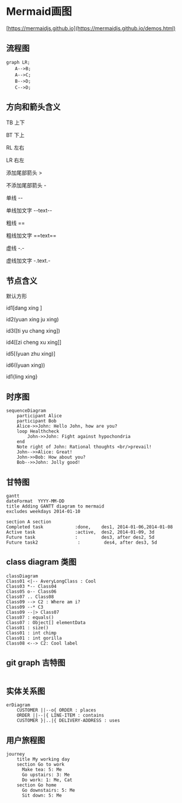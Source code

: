 # Mermaid画图

[https://mermaidjs.github.io](https://mermaidjs.github.io/demos.html)

## 流程图

```mermaid
graph LR;  
　　A-->B;  
　　A-->C;  
　　B-->D;  
　　C-->D;
```

## 方向和箭头含义

TB 上下

BT 下上

RL 左右

LR 右左

添加尾部箭头 >

不添加尾部箭头 -

单线 --

单线加文字 --text--

粗线 ==

粗线加文字 ==text==

虚线 -.-

虚线加文字 -.text.-

## 节点含义

默认方形

id1[dang xing ]

id2(yuan xing ju xing)

id3([ti yu chang xing])

id4[[zi cheng xu xing]]

id5[(yuan zhu xing)]

id6((yuan xing))

id1{ling xing}

## 时序图

```mermaid
sequenceDiagram
    participant Alice
    participant Bob
    Alice->>John: Hello John, how are you?
    loop Healthcheck
        John->>John: Fight against hypochondria
    end
    Note right of John: Rational thoughts <br/>prevail!
    John-->>Alice: Great!
    John->>Bob: How about you?
    Bob-->>John: Jolly good!
```

## 甘特图

```mermaid
gantt
dateFormat  YYYY-MM-DD
title Adding GANTT diagram to mermaid
excludes weekdays 2014-01-10

section A section
Completed task            :done,    des1, 2014-01-06,2014-01-08
Active task               :active,  des2, 2014-01-09, 3d
Future task               :         des3, after des2, 5d
Future task2               :         des4, after des3, 5d
```

## class diagram 类图

```mermaid
classDiagram
Class01 <|-- AveryLongClass : Cool
Class03 *-- Class04
Class05 o-- Class06
Class07 .. Class08
Class09 --> C2 : Where am i?
Class09 --* C3
Class09 --|> Class07
Class07 : equals()
Class07 : Object[] elementData
Class01 : size()
Class01 : int chimp
Class01 : int gorilla
Class08 <--> C2: Cool label
```

## git graph 吉特图

```mermaid

```

## 实体关系图

```mermaid
erDiagram
    CUSTOMER ||--o{ ORDER : places
    ORDER ||--|{ LINE-ITEM : contains
    CUSTOMER }|..|{ DELIVERY-ADDRESS : uses
```

## 用户旅程图

```mermaid
journey
    title My working day
    section Go to work
      Make tea: 5: Me
      Go upstairs: 3: Me
      Do work: 1: Me, Cat
    section Go home
      Go downstairs: 5: Me
      Sit down: 5: Me
```
